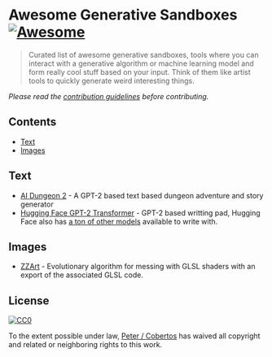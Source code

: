 # Awesome Generative Sandboxes [![Awesome](https://cdn.rawgit.com/sindresorhus/awesome/d7305f38d29fed78fa85652e3a63e154dd8e8829/media/badge.svg)](https://github.com/sindresorhus/awesome)

> Curated list of awesome generative sandboxes, tools where you can interact with a generative algorithm or machine learning model and form really cool stuff based on your input. Think of them like artist tools to quickly generate weird interesting things.

*Please read the [contribution guidelines](contributing.md) before contributing.*

## Contents

- [Text](#text)
- [Images](#images)

## Text
- [AI Dungeon 2](https://colab.research.google.com/github/nickwalton/AIDungeon/blob/ab5a67fdcda4f20651d3158d8a822d1bbf699f2b/AIDungeon_2.ipynb) - A GPT-2 based text based dungeon adventure and story generator
- [Hugging Face GPT-2 Transformer](https://transformer.huggingface.co/doc/gpt2-large) - GPT-2 based writting pad, Hugging Face also has [a ton of other models](https://transformer.huggingface.co/) available to write with.

## Images
* [ZZArt](http://zzart.3d2k.com/) - Evolutionary algorithm for messing with GLSL shaders with an export of the associated GLSL code.

## License

[![CC0](http://mirrors.creativecommons.org/presskit/buttons/88x31/svg/cc-zero.svg)](https://creativecommons.org/publicdomain/zero/1.0/)

To the extent possible under law, [Peter / Cobertos](http://cobertos.com) has waived all copyright and related or neighboring rights to this work.
